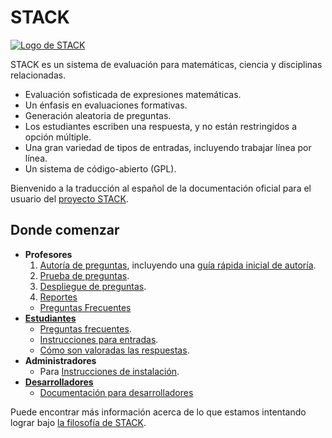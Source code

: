 # STACK

[![Logo de STACK](%CONTENT/logo-trans.png)](About/Logo.md)

STACK es un sistema de evaluación para matemáticas, ciencia y disciplinas relacionadas.

* Evaluación sofisticada de expresiones matemáticas.
* Un énfasis en evaluaciones formativas.
* Generación aleatoria de preguntas.
* Los estudiantes escriben una respuesta, y no están restringidos a opción múltiple.
* Una gran variedad de tipos de entradas, incluyendo trabajar línea por línea.
* Un sistema de código-abierto (GPL).

Bienvenido a la traducción al español de la documentación oficial para el usuario del [proyecto STACK](About/index.md).


## Donde comenzar ##

* **Profesores**
  1. [Autoría de preguntas](Authoring/index.md), incluyendo una [guía rápida inicial de autoría](Authoring/Authoring_quick_start.md).
  2. [Prueba de preguntas](Authoring/Testing.md).
  3. [Despliegue de preguntas](Authoring/Deploying.md).
  4. [Reportes](Authoring/Reporting.md)
  *  [Preguntas Frecuentes](Authoring/Author_FAQ.md)
* [**Estudiantes**](Students/index.md)
  * [Preguntas frecuentes](Students/FAQ.md).
  * [Instrucciones para entradas](Students/Answer_input.md).
  * [Cómo son valoradas las respuestas](Students/Answer_assessment.md).
* **Administradores**
  * Para [Instrucciones de instalación](Installation/index.md).
* **[Desarrolladores](Developer/index.md)**
  * [Documentación para desarrolladores](Developer/index.md)

Puede encontrar más información acerca de lo que estamos intentando lograr bajo [la filosofía de STACK](About/The_philosophy_of_STACK.md).

